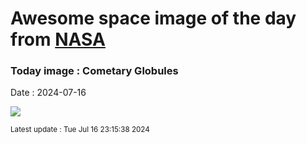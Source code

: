 
# Awesome space image of the day from [NASA](https://api.nasa.gov/)

### Today image : Cometary Globules
Date : 2024-07-16

![](https://apod.nasa.gov/apod/image/2407/CometaryGlobs_Pugh_1080.jpg)

<small>Latest update : Tue Jul 16 23:15:38 2024</small>
        